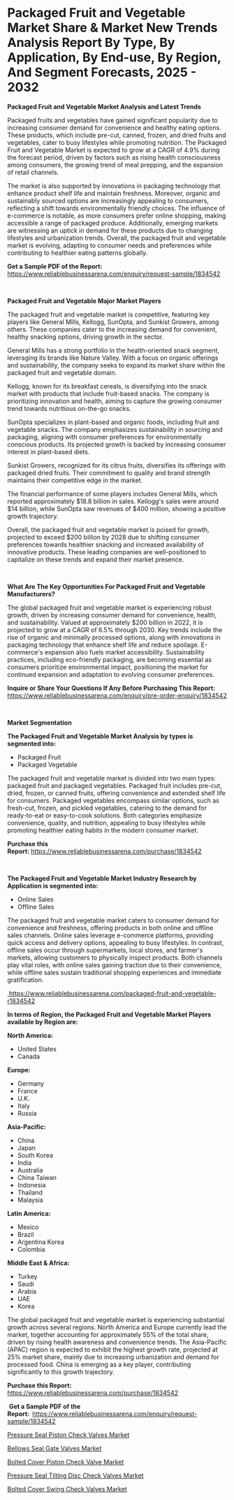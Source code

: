 <p><h1>Packaged Fruit and Vegetable Market Share & Market New Trends Analysis Report By Type, By Application, By End-use, By Region, And Segment Forecasts, 2025 - 2032</h1></p><p><strong>Packaged Fruit and Vegetable Market Analysis and Latest Trends</strong></p>
<p><p>Packaged fruits and vegetables have gained significant popularity due to increasing consumer demand for convenience and healthy eating options. These products, which include pre-cut, canned, frozen, and dried fruits and vegetables, cater to busy lifestyles while promoting nutrition. The Packaged Fruit and Vegetable Market is expected to grow at a CAGR of 4.9% during the forecast period, driven by factors such as rising health consciousness among consumers, the growing trend of meal prepping, and the expansion of retail channels.</p><p>The market is also supported by innovations in packaging technology that enhance product shelf life and maintain freshness. Moreover, organic and sustainably sourced options are increasingly appealing to consumers, reflecting a shift towards environmentally friendly choices. The influence of e-commerce is notable, as more consumers prefer online shopping, making accessible a range of packaged produce. Additionally, emerging markets are witnessing an uptick in demand for these products due to changing lifestyles and urbanization trends. Overall, the packaged fruit and vegetable market is evolving, adapting to consumer needs and preferences while contributing to healthier eating patterns globally.</p></p>
<p><strong>Get a Sample PDF of the Report:&nbsp;</strong> <a href="https://www.reliablebusinessarena.com/enquiry/request-sample/1834542?utm_campaign=1905&utm_medium=2&utm_source=Github&utm_content=ia&utm_term=28022025&utm_id=packaged-fruit-and-vegetable">https://www.reliablebusinessarena.com/enquiry/request-sample/1834542</a></p>
<p>&nbsp;</p>
<p><strong>Packaged Fruit and Vegetable Major Market Players</strong></p>
<p><p>The packaged fruit and vegetable market is competitive, featuring key players like General Mills, Kellogg, SunOpta, and Sunkist Growers, among others. These companies cater to the increasing demand for convenient, healthy snacking options, driving growth in the sector.</p><p>General Mills has a strong portfolio in the health-oriented snack segment, leveraging its brands like Nature Valley. With a focus on organic offerings and sustainability, the company seeks to expand its market share within the packaged fruit and vegetable domain.</p><p>Kellogg, known for its breakfast cereals, is diversifying into the snack market with products that include fruit-based snacks. The company is prioritizing innovation and health, aiming to capture the growing consumer trend towards nutritious on-the-go snacks.</p><p>SunOpta specializes in plant-based and organic foods, including fruit and vegetable snacks. The company emphasizes sustainability in sourcing and packaging, aligning with consumer preferences for environmentally conscious products. Its projected growth is backed by increasing consumer interest in plant-based diets.</p><p>Sunkist Growers, recognized for its citrus fruits, diversifies its offerings with packaged dried fruits. Their commitment to quality and brand strength maintains their competitive edge in the market.</p><p>The financial performance of some players includes General Mills, which reported approximately $18.8 billion in sales. Kellogg's sales were around $14 billion, while SunOpta saw revenues of $400 million, showing a positive growth trajectory.</p><p>Overall, the packaged fruit and vegetable market is poised for growth, projected to exceed $200 billion by 2028 due to shifting consumer preferences towards healthier snacking and increased availability of innovative products. These leading companies are well-positioned to capitalize on these trends and expand their market presence.</p></p>
<p>&nbsp;</p>
<p><strong>What Are The Key Opportunities For Packaged Fruit and Vegetable Manufacturers?</strong></p>
<p><p>The global packaged fruit and vegetable market is experiencing robust growth, driven by increasing consumer demand for convenience, health, and sustainability. Valued at approximately $200 billion in 2022, it is projected to grow at a CAGR of 6.5% through 2030. Key trends include the rise of organic and minimally processed options, along with innovations in packaging technology that enhance shelf life and reduce spoilage. E-commerce's expansion also fuels market accessibility. Sustainability practices, including eco-friendly packaging, are becoming essential as consumers prioritize environmental impact, positioning the market for continued expansion and adaptation to evolving consumer preferences.</p></p>
<p><strong>Inquire or Share Your Questions If Any Before Purchasing This Report:</strong> <a href="https://www.reliablebusinessarena.com/enquiry/pre-order-enquiry/1834542?utm_campaign=1905&utm_medium=2&utm_source=Github&utm_content=ia&utm_term=28022025&utm_id=packaged-fruit-and-vegetable">https://www.reliablebusinessarena.com/enquiry/pre-order-enquiry/1834542</a></p>
<p>&nbsp;</p>
<p><strong>Market Segmentation</strong></p>
<p><strong>The Packaged Fruit and Vegetable Market Analysis by types is segmented into:</strong></p>
<p><ul><li>Packaged Fruit</li><li>Packaged Vegetable</li></ul></p>
<p><p>The packaged fruit and vegetable market is divided into two main types: packaged fruit and packaged vegetables. Packaged fruit includes pre-cut, dried, frozen, or canned fruits, offering convenience and extended shelf life for consumers. Packaged vegetables encompass similar options, such as fresh-cut, frozen, and pickled vegetables, catering to the demand for ready-to-eat or easy-to-cook solutions. Both categories emphasize convenience, quality, and nutrition, appealing to busy lifestyles while promoting healthier eating habits in the modern consumer market.</p></p>
<p><strong>Purchase this Report:&nbsp;</strong><a href="https://www.reliablebusinessarena.com/purchase/1834542?utm_campaign=1905&utm_medium=2&utm_source=Github&utm_content=ia&utm_term=28022025&utm_id=packaged-fruit-and-vegetable">https://www.reliablebusinessarena.com/purchase/1834542</a></p>
<p>&nbsp;</p>
<p><strong>The Packaged Fruit and Vegetable Market Industry Research by Application is segmented into:</strong></p>
<p><ul><li>Online Sales</li><li>Offline Sales</li></ul></p>
<p><p>The packaged fruit and vegetable market caters to consumer demand for convenience and freshness, offering products in both online and offline sales channels. Online sales leverage e-commerce platforms, providing quick access and delivery options, appealing to busy lifestyles. In contrast, offline sales occur through supermarkets, local stores, and farmer's markets, allowing customers to physically inspect products. Both channels play vital roles, with online sales gaining traction due to their convenience, while offline sales sustain traditional shopping experiences and immediate gratification.</p></p>
<p><a href="https://www.reliablebusinessarena.com/packaged-fruit-and-vegetable-r1834542?utm_campaign=1905&utm_medium=2&utm_source=Github&utm_content=ia&utm_term=28022025&utm_id=packaged-fruit-and-vegetable">&nbsp;https://www.reliablebusinessarena.com/packaged-fruit-and-vegetable-r1834542</a></p>
<p><strong>In terms of Region, the Packaged Fruit and Vegetable Market Players available by Region are:</strong></p>
<p>
    <p> <strong> North America: </strong>
        <ul>
            <li>United States</li>
            <li>Canada</li>
        </ul>
        </p> 
    <p> <strong> Europe: </strong>
        <ul>
            <li>Germany</li>
            <li>France</li>
            <li>U.K.</li>
            <li>Italy</li>
            <li>Russia</li>
        </ul>
        </p> 
    <p> <strong> Asia-Pacific: </strong>
        <ul>
            <li>China</li>
            <li>Japan</li>
            <li>South Korea</li>
            <li>India</li>
            <li>Australia</li>
            <li>China Taiwan</li>
            <li>Indonesia</li>
            <li>Thailand</li>
            <li>Malaysia</li>
        </ul>
        </p> 
    <p> <strong> Latin America: </strong>
        <ul>
            <li>Mexico</li>
            <li>Brazil</li>
            <li>Argentina Korea</li>
            <li>Colombia</li>
        </ul>
        </p> 
    <p> <strong> Middle East & Africa: </strong>
        <ul>
            <li>Turkey</li>
            <li>Saudi</li>
            <li>Arabia</li>
            <li>UAE</li>
            <li>Korea</li>
        </ul>
    </p>
    </p>
<p><p>The global packaged fruit and vegetable market is experiencing substantial growth across several regions. North America and Europe currently lead the market, together accounting for approximately 55% of the total share, driven by rising health awareness and convenience trends. The Asia-Pacific (APAC) region is expected to exhibit the highest growth rate, projected at 25% market share, mainly due to increasing urbanization and demand for processed food. China is emerging as a key player, contributing significantly to this growth trajectory.</p></p>
<p><strong>Purchase this Report: </strong><a href="https://www.reliablebusinessarena.com/purchase/1834542?utm_campaign=1905&utm_medium=2&utm_source=Github&utm_content=ia&utm_term=28022025&utm_id=packaged-fruit-and-vegetable">https://www.reliablebusinessarena.com/purchase/1834542</a></p>
<p>&nbsp;<strong>Get a Sample PDF of the Report:&nbsp;&nbsp;</strong><a href="https://www.reliablebusinessarena.com/enquiry/request-sample/1834542?utm_campaign=1905&utm_medium=2&utm_source=Github&utm_content=ia&utm_term=28022025&utm_id=packaged-fruit-and-vegetable">https://www.reliablebusinessarena.com/enquiry/request-sample/1834542</a></p>
<p><strong></strong></p>
<p><p><a href="https://github.com/lalkobrinarb/Market-Research-Report-List-1/blob/main/pressure-seal-piston-check-valves-market.md?utm_campaign=1905&utm_medium=2&utm_source=Github&utm_content=ia&utm_term=28022025&utm_id=packaged-fruit-and-vegetable">Pressure Seal Piston Check Valves Market</a></p><p><a href="https://github.com/llanamatin1x/Market-Research-Report-List-1/blob/main/bellows-seal-gate-valves-market.md?utm_campaign=1905&utm_medium=2&utm_source=Github&utm_content=ia&utm_term=28022025&utm_id=packaged-fruit-and-vegetable">Bellows Seal Gate Valves Market</a></p><p><a href="https://github.com/doldopozzal9/Market-Research-Report-List-1/blob/main/bolted-cover-piston-check-valve-market.md?utm_campaign=1905&utm_medium=2&utm_source=Github&utm_content=ia&utm_term=28022025&utm_id=packaged-fruit-and-vegetable">Bolted Cover Piston Check Valve Market</a></p><p><a href="https://github.com/vasqmbrica4/Market-Research-Report-List-1/blob/main/pressure-seal-tilting-disc-check-valves-market.md?utm_campaign=1905&utm_medium=2&utm_source=Github&utm_content=ia&utm_term=28022025&utm_id=packaged-fruit-and-vegetable">Pressure Seal Tilting Disc Check Valves Market</a></p><p><a href="https://github.com/ducheasperxf/Market-Research-Report-List-1/blob/main/bolted-cover-swing-check-valves-market.md?utm_campaign=1905&utm_medium=2&utm_source=Github&utm_content=ia&utm_term=28022025&utm_id=packaged-fruit-and-vegetable">Bolted Cover Swing Check Valves Market</a></p></p>
